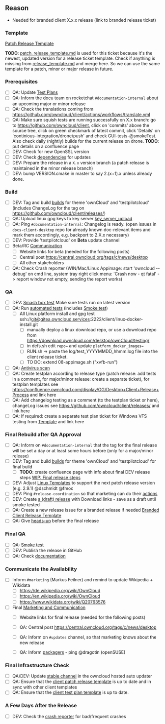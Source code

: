 ## Reason

* Needed for branded client X.x.x release (link to branded release ticket)

### Template
[Patch Release Template](https://github.com/owncloud/client/blob/master/.github/patch_release_template.md)

__TODO__: [patch_release_template.md](https://github.com/owncloud/client/blob/master/.github/patch_release_template.md) is used for this ticket because it's the newest, updated version for a release ticket template. Check if anything is missing from [release_template.md](https://github.com/owncloud/client/blob/master/.github/release_template.md) and merge here. So we can use the same template for a patch, minor or major release in future.

### Prerequisites

* [ ] QA: Update [Test Plans](https://confluence.owncloud.com/display/OG/Desktop+Client+Test+Plan+Maintenance)
* [ ] QA: Inform the docu team on rocketchat ``#documentation-internal`` about an upcoming major or minor release
* [ ] QA: Check the translations coming from https://github.com/owncloud/client/actions/workflows/translate.yml
* [ ] QA: Make sure squish tests are running successfully on X.x branch: go to https://github.com/owncloud/client, click on 'commits' above the source tree, click on green checkmark of latest commit, click 'Details' on 'continious-integration/drone/push' and check GUI-tests-@smokeTest. Also check daily (nightly) builds for the current release on drone. __TODO__: put details on a confluence page
* [ ] DEV: Check for new OpenSSL version 
* [ ] DEV: Check [dependencies](https://confluence.owncloud.com/display/OG/Dependencies) for updates
* [ ] DEV: Prepare the release in a `X.x` version branch (a patch release is maintained in the minor release branch) 
* [ ] DEV: bump VERSION.cmake in master to say 2.(x+1).x unless already done.

### Build

* [ ] DEV: Tag and build [builds](https://confluence.owncloud.com/display/OG/Build+and+Tags#BuildandTags-Sprintbuild) for theme 'ownCloud' and 'testpilotcloud' (includes ChangeLog for the tag on https://github.com/owncloud/client/releases/)
* [ ] QA: Upload linux gpg keys to key server [key_server_upload](https://gitea.owncloud.services/client/linux-docker-install/src/branch/master/key_server_upload.sh)
* [ ] QA: Ping ``#documentation-internal``: Changelog is ready. (open issues in ``docs-client-desktop`` repo for already known doc-relevant items and mark them accordingly, e.g. backport to 2.X.x necessary)
* [ ] DEV: Provide 'testpilotcloud' on **Beta** update channel
* [ ] Beta/RC [Communication](https://confluence.owncloud.com/display/OG/Marketing+and+Communication)
   * [ ] Website links for beta (needed for the following posts)
   * [ ] Central post https://central.owncloud.org/tags/c/news/desktop
   * [ ] All other stakeholders
* [ ] QA: Check Crash reporter (WIN/Mac/Linux Appimage: start 'owncloud --debug' on cmd line, system tray right click menu: 'Crash now - qt fatal' -> report window not empty, sending the report works)

### QA

* [ ] DEV: [Smash box test](https://drone.owncloud.com/owncloud/smashbox-testing) Make sure tests run on latest version 
* [ ] QA: Run [automated tests](https://confluence.owncloud.com/display/OG/Automated+Tests) (includes [Smoke test](https://confluence.owncloud.com/display/OG/Manual+Tests#ManualTests-DEVSmokeTest))
   * [ ] All Linux platform install and gpg test ssh://git@gitea.owncloud.services:2222/client/linux-docker-install.git
       * [ ] manually deploy a linux download repo, or use a download repo from https://download.owncloud.com/desktop/ownCloud/testing/
       * [ ] in defs.sh edit `repo=` and update `platform_docker_images=`
       * [ ] RUN.sh -> paste the log/test_YYYYMMDD_hhmm.log file into the client release ticket.
       * [ ] TO DO: extend 08-appimage.sh ("xvfb-run")
* [ ] QA: [Antivirus scan](https://confluence.owncloud.com/display/OG/Virus+Scanning)
* [ ] QA: Create testplan according to release type (patch release: add tests in a comment, for major/minor release: create a separate ticket), for testplan templates see https://confluence.owncloud.com/display/OG/Desktop+Client+Release+Process and link here
* [ ] QA: Add changelog testing as a comment (to the testplan ticket or here), changeLog issues see https://github.com/owncloud/client/releases/ and link here
* [ ] QA: If required: create a separate test plan ticket for Windows VFS testing from [Template](https://github.com/owncloud/QA/blob/master/Desktop/Test_Plan_VFS.md) and link here

### Final Rebuild after QA Approval

* [ ] QA: Inform on ``#documentation-internal`` that the tag for the final release will be set a day or at least some hours before (only for a major/minor release)
* [ ] DEV: Tag and build [builds](https://confluence.owncloud.com/display/OG/Build+and+Tags#BuildandTags-Sprintbuild) for theme 'ownCloud' and 'testpilotcloud' for final build 
     * [ ] __TODO__: create confluence page with info about final DEV release steps [WIP: Final release steps](https://confluence.owncloud.com/display/OG/WIP%3A+Final+release+steps+-+check+outdated+pages+first)
* [ ] DEV: Adjust [Linux Templates](https://confluence.owncloud.com/display/OG/Branching+Off#BranchingOff-Linuxtemplates) to support the next patch release version (e.g. 2.9.1) @dschmidt @fmoc
* [ ] DEV: Ping ``#release-coordination`` so that marketing can do their [actions](https://confluence.owncloud.com/display/OG/Marketing+and+Communication#MarketingandCommunication-Marketingtasks)
* [ ] DEV: Create [a (draft) release](https://github.com/owncloud/client/releases) with Download links - save as a draft until smoke tested
* [ ] QA: Create a new release issue for a branded release if needed [Branded Client Release Template](https://confluence.owncloud.com/pages/viewpage.action?spaceKey=OG&title=Desktop+Client+Release+Process)
* [ ] QA: Give [heads-up](https://confluence.owncloud.com/display/OG/Marketing+and+Communication#MarketingandCommunication-Heads-upbeforethefinalrelease) before the final release 

### Final QA

* [ ] QA: [Smoke test](https://confluence.owncloud.com/display/OG/Manual+Tests#ManualTests-SmokeTest)
* [ ] DEV: Publish the release in GitHub
* [ ] QA: Check [documentation](https://confluence.owncloud.com/display/OG/Documentation)

### Communicate the Availability
* [ ] Inform ``#marketing`` (Markus Feilner) and remind to update Wikipedia + Wikidata
  * [ ] https://de.wikipedia.org/wiki/OwnCloud
  * [ ] https://en.wikipedia.org/wiki/OwnCloud
  * [ ] https://www.wikidata.org/wiki/Q20763576
* [ ] Final [Marketing and Communication](https://confluence.owncloud.com/display/OG/Marketing+and+Communication)
   * [ ] Website links for final release (needed for the following posts)
   * [ ] QA: Central post https://central.owncloud.org/tags/c/news/desktop
   * [ ] QA: Inform on ``#updates`` channel, so that marketing knows about the new release
   * [ ] QA: Inform [packagers](https://confluence.owncloud.com/display/OG/Marketing+and+Communication#MarketingandCommunication-Packagers) - ping @dragotin (openSUSE)


### Final Infrastructure Check

* [ ] QA/DEV: Update [stable channel](https://confluence.owncloud.com/display/OG/Online+Updater%2C+Crash+reporter%2C+Transifex#OnlineUpdater,Crashreporter,Transifex-UpdatetheUpdater) in the owncloud hosted auto updater
* [ ] QA: Ensure that the [client patch release template](https://github.com/owncloud/client/blob/master/.github/patch_release_template.md) is up to date and in sync with other client templates
* [ ] QA: Ensure that the [client test plan template](https://github.com/owncloud/QA/blob/master/Desktop/Regression_Test_Plan_Patch_Release.md) is up to date.

### A Few Days After the Release

* [ ] DEV: Check the [crash reporter](https://confluence.owncloud.com/display/OG/Online+Updater%2C+Crash+reporter%2C+Transifex#OnlineUpdater,Crashreporter,Transifex-CrashReporter) for bad/frequent crashes
